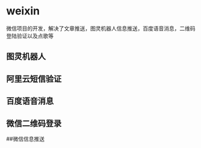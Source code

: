 # weixin
微信项目的开发，解决了文章推送，图灵机器人信息推送，百度语音消息，二维码登陆验证以及点歌等 

## 图灵机器人


## 阿里云短信验证


## 百度语音消息

## 微信二维码登录


##微信信息推送